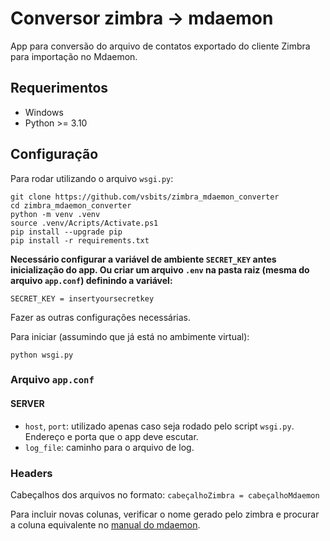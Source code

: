 # Conversor zimbra → mdaemon

App para conversão do arquivo de contatos exportado do cliente Zimbra para importação no Mdaemon.

## Requerimentos
- Windows
- Python >= 3.10

## Configuração

Para rodar utilizando o arquivo `wsgi.py`:

```
git clone https://github.com/vsbits/zimbra_mdaemon_converter
cd zimbra_mdaemon_converter
python -m venv .venv
source .venv/Acripts/Activate.ps1
pip install --upgrade pip
pip install -r requirements.txt
```

**Necessário configurar a variável de ambiente `SECRET_KEY` antes inicialização do app. Ou criar um arquivo `.env` na pasta raiz (mesma do arquivo `app.conf`) definindo a variável:**

```
SECRET_KEY = insertyoursecretkey
```
Fazer as outras configurações necessárias.

Para iniciar (assumindo que já está no ambimente virtual):

```
python wsgi.py
```

### Arquivo `app.conf`

#### SERVER
- `host`, `port`: utilizado apenas caso seja rodado pelo script `wsgi.py`. Endereço e porta que o app deve escutar.
- `log_file`: caminho para o arquivo de log.

### Headers
Cabeçalhos dos arquivos no formato: `cabeçalhoZimbra = cabeçalhoMdaemon`

Para incluir novas colunas, verificar o nome gerado pelo zimbra e procurar a coluna equivalente no [manual do mdaemon](https://knowledge.mdaemon.com/csv-fields-importing-contacts-to-webmail).
